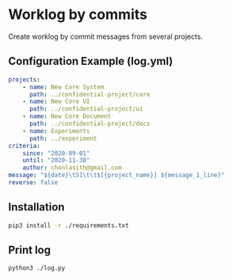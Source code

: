 # Worklog by commits

Create worklog by commit messages from several projects.

## Configuration Example (log.yml)

```yml
projects:
    - name: New Core System
      path: ../confidential-project/core
    - name: New Core UI
      path: ../confidential-project/ui
    - name: New Core Document
      path: ../confidential-project/docs
    - name: Experiments
      path: ../experiment
criteria:
    since: "2020-09-01"
    until: "2020-11-30"
    author: chonlasith@gmail.com
message: "${date}\tS1\t\t$[{project_name}] ${message_1_line}"
reverse: false
```

## Installation

```bash
pip3 install -r ./requirements.txt
```

## Print log

```bash
python3 ./log.py
```